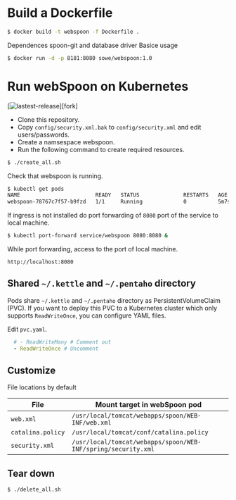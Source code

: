 # Build a Dockerfile
```sh
$ docker build -t webspoon -f Dockerfile .
```
Dependences spoon-git and database driver 
Basice usage
```sh
$ docker run -d -p 8181:8080 sowe/webspoon:1.0
```

# Run webSpoon on Kubernetes
[![lastest-release](https://badgen.net/badge/Fork/webspoon-docker/red?icon=git)][fork]

- Clone this repository.
- Copy `config/security.xml.bak` to `config/security.xml` and edit users/passwords.
- Create a namsespace webspoon.
- Run the following command to create required resources.

```sh
$ ./create_all.sh
```

Check that webspoon is running.

```sh
$ kubectl get pods
NAME                        READY   STATUS              RESTARTS   AGE
webspoon-78767c7f57-b9fzd   1/1     Running             0          5m7s
```

If ingress is not installed do port forwarding of `8080` port of the service to local machine.

```sh
$ kubectl port-forward service/webspoon 8080:8080 &
```

While port forwarding, access to the port of local machine.

```
http://localhost:8080
```

## Shared `~/.kettle` and `~/.pentaho` directory

Pods share `~/.kettle` and `~/.pentaho` directory as PersistentVolumeClaim (PVC).
If you want to deploy this PVC to a Kubernetes cluster which only supports `ReadWriteOnce`, you can configure YAML files.

Edit `pvc.yaml`.

```yaml
  # - ReadWriteMany # Comment out
  - ReadWriteOnce # Uncomment
```

## Customize

File locations by default

| File | Mount target in webSpoon pod |
|-|-|
| `web.xml` | `/usr/local/tomcat/webapps/spoon/WEB-INF/web.xml` |
| `catalina.policy` | `/usr/local/tomcat/conf/catalina.policy` |
| `security.xml` | `/usr/local/tomcat/webapps/spoon/WEB-INF/spring/security.xml`|

## Tear down

```sh
$ ./delete_all.sh
```

